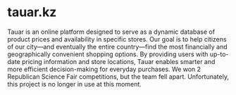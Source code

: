 # tauar.kz
Tauar is an online platform designed to serve as a dynamic database of product prices and availability in specific stores. 
Our goal is to help citizens of our city—and eventually the entire country—find the most financially and geographically convenient shopping options.
By providing users with up-to-date pricing information and store locations, Tauar enables smarter and more efficient decision-making for everyday purchases. 
We won 2 Republican Science Fair competitions, but the team fell apart. 
Unfortunately, this project is no longer in use at this moment.

